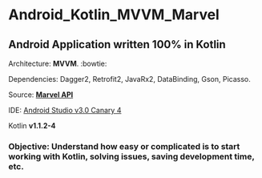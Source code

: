 # Android_Kotlin_MVVM_Marvel
## Android Application written 100% in Kotlin

Architecture: **MVVM**. :bowtie:
 
Dependencies: Dagger2, Retrofit2, JavaRx2, DataBinding, Gson, Picasso. 
 
Source: [**Marvel API**](http://developer.marvel.com)

IDE: [Android Studio v3.0 Canary 4](https://developer.android.com/studio/preview/index.html)

Kotlin **v1.1.2-4** 

### Objective: Understand how easy or complicated is to start working with Kotlin, solving issues, saving development time, etc.
